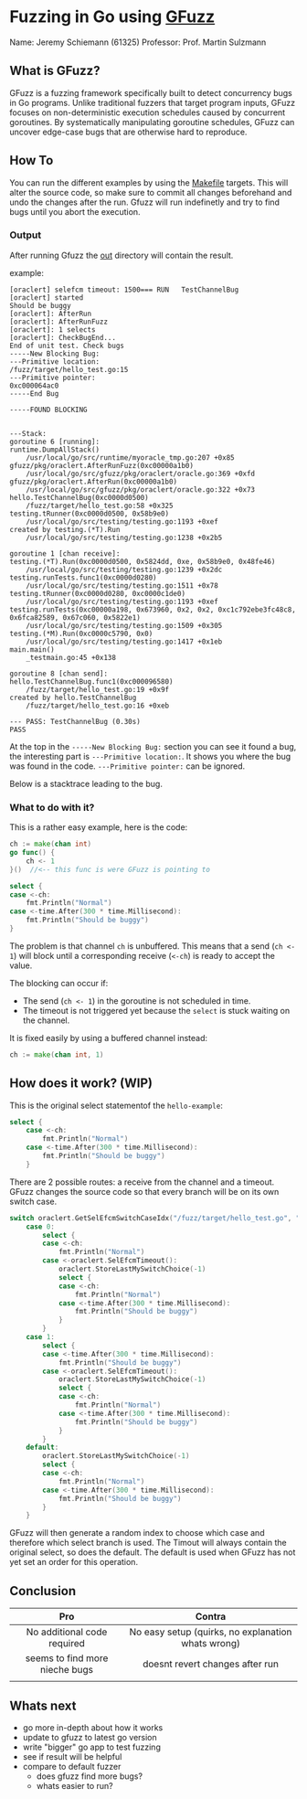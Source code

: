 # Fuzzing in Go using [GFuzz](https://github.com/system-pclub/GFuzz)

Name: Jeremy Schiemann (61325)
Professor: Prof. Martin Sulzmann


## What is GFuzz?

GFuzz is a fuzzing framework specifically built to detect concurrency bugs in Go programs. Unlike traditional fuzzers that target program inputs, GFuzz focuses on non-deterministic execution schedules caused by concurrent goroutines. By systematically manipulating goroutine schedules, GFuzz can uncover edge-case bugs that are otherwise hard to reproduce.


## How To

You can run the different examples by using the [Makefile](/./Makefile) targets.
This will alter the source code, so make sure to commit all changes beforehand and undo the changes after the run.
Gfuzz will run indefinetly and try to find bugs until you abort the execution.

### Output

After running Gfuzz the [out](./out/) directory will contain the result.

example:

```
[oraclert] selefcm timeout: 1500=== RUN   TestChannelBug
[oraclert] started
Should be buggy
[oraclert]: AfterRun
[oraclert]: AfterRunFuzz
[oraclert]: 1 selects
[oraclert]: CheckBugEnd...
End of unit test. Check bugs
-----New Blocking Bug:
---Primitive location:
/fuzz/target/hello_test.go:15
---Primitive pointer:
0xc000064ac0
-----End Bug

-----FOUND BLOCKING


---Stack:
goroutine 6 [running]:
runtime.DumpAllStack()
	/usr/local/go/src/runtime/myoracle_tmp.go:207 +0x85
gfuzz/pkg/oraclert.AfterRunFuzz(0xc00000a1b0)
	/usr/local/go/src/gfuzz/pkg/oraclert/oracle.go:369 +0xfd
gfuzz/pkg/oraclert.AfterRun(0xc00000a1b0)
	/usr/local/go/src/gfuzz/pkg/oraclert/oracle.go:322 +0x73
hello.TestChannelBug(0xc0000d0500)
	/fuzz/target/hello_test.go:58 +0x325
testing.tRunner(0xc0000d0500, 0x58b9e0)
	/usr/local/go/src/testing/testing.go:1193 +0xef
created by testing.(*T).Run
	/usr/local/go/src/testing/testing.go:1238 +0x2b5

goroutine 1 [chan receive]:
testing.(*T).Run(0xc0000d0500, 0x5824dd, 0xe, 0x58b9e0, 0x48fe46)
	/usr/local/go/src/testing/testing.go:1239 +0x2dc
testing.runTests.func1(0xc0000d0280)
	/usr/local/go/src/testing/testing.go:1511 +0x78
testing.tRunner(0xc0000d0280, 0xc0000c1de0)
	/usr/local/go/src/testing/testing.go:1193 +0xef
testing.runTests(0xc00000a198, 0x673960, 0x2, 0x2, 0xc1c792ebe3fc48c8, 0x6fca82589, 0x67c060, 0x5822e1)
	/usr/local/go/src/testing/testing.go:1509 +0x305
testing.(*M).Run(0xc0000c5790, 0x0)
	/usr/local/go/src/testing/testing.go:1417 +0x1eb
main.main()
	_testmain.go:45 +0x138

goroutine 8 [chan send]:
hello.TestChannelBug.func1(0xc000096580)
	/fuzz/target/hello_test.go:19 +0x9f
created by hello.TestChannelBug
	/fuzz/target/hello_test.go:16 +0xeb

--- PASS: TestChannelBug (0.30s)
PASS
```

At the top in the `-----New Blocking Bug:` section you can see it found a bug, the interesting part is `---Primitive location:`. It shows you where the bug was found in the code. `---Primitive pointer:` can be ignored.

Below is a stacktrace leading to the bug.


### What to do with it?

This is a rather easy example, here is the code:

```go
ch := make(chan int)
go func() {
    ch <- 1
}()  //<-- this func is were GFuzz is pointing to

select {
case <-ch:
    fmt.Println("Normal")
case <-time.After(300 * time.Millisecond):
    fmt.Println("Should be buggy")
}
```

The problem is that channel `ch` is unbuffered. This means that a send (`ch <- 1`) will block until a corresponding receive (`<-ch`) is ready to accept the value.

The blocking can occur if:
- The send (`ch <- 1`) in the goroutine is not scheduled in time.
- The timeout is not triggered yet because the `select` is stuck waiting on the channel.

It is fixed easily by using a buffered channel instead:
```go
ch := make(chan int, 1)
```

## How does it work? (WIP)

This is the original select statementof the `hello-example`:

```go
select {
	case <-ch:
		fmt.Println("Normal")
	case <-time.After(300 * time.Millisecond):
		fmt.Println("Should be buggy")
	}
```


There are 2 possible routes: a receive from the channel and a timeout.
GFuzz changes the source code so that every branch will be on its own switch case.


```go
switch oraclert.GetSelEfcmSwitchCaseIdx("/fuzz/target/hello_test.go", "17", 2) {
	case 0:
		select {
		case <-ch:
			fmt.Println("Normal")
		case <-oraclert.SelEfcmTimeout():
			oraclert.StoreLastMySwitchChoice(-1)
			select {
			case <-ch:
				fmt.Println("Normal")
			case <-time.After(300 * time.Millisecond):
				fmt.Println("Should be buggy")
			}
		}
	case 1:
		select {
		case <-time.After(300 * time.Millisecond):
			fmt.Println("Should be buggy")
		case <-oraclert.SelEfcmTimeout():
			oraclert.StoreLastMySwitchChoice(-1)
			select {
			case <-ch:
				fmt.Println("Normal")
			case <-time.After(300 * time.Millisecond):
				fmt.Println("Should be buggy")
			}
		}
	default:
		oraclert.StoreLastMySwitchChoice(-1)
		select {
		case <-ch:
			fmt.Println("Normal")
		case <-time.After(300 * time.Millisecond):
			fmt.Println("Should be buggy")
		}
	}
```

GFuzz will then generate a random index to choose which case and therefore which select branch is used.
The Timout will always contain the original select, so does the default. The default is used when GFuzz has not yet set an order for this operation.



## Conclusion

| Pro | Contra |
|:---:|:---:|
|No additional code required | No easy setup (quirks, no explanation whats wrong)  |
| seems to find more nieche bugs | doesnt revert changes after run |
|  |  |


## Whats next

- go more in-depth about how it works 
- update to gfuzz to latest go version
- write "bigger" go app to test fuzzing
- see if result will be helpful
- compare to default fuzzer
  - does gfuzz find more bugs?
  - whats easier to run?